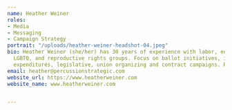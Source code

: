 ```yaml
---
name: Heather Weiner
roles:
- Media
- Messaging
- Campaign Strategy
portrait: "/uploads/heather-weiner-headshot-04.jpeg"
bio: Heather Weiner (she/her) has 30 years of experience with labor, environmental,
  LGBTQ, and reproductive rights groups. Focus on ballot initiatives, independent
  expenditures, legislative, union organizing and contract campaigns. Recovering lawyer.
email: heather@percussionstrategic.com
website_url: https://www.heatherweiner.com
website_name: www.heatherweiner.com


---
```

